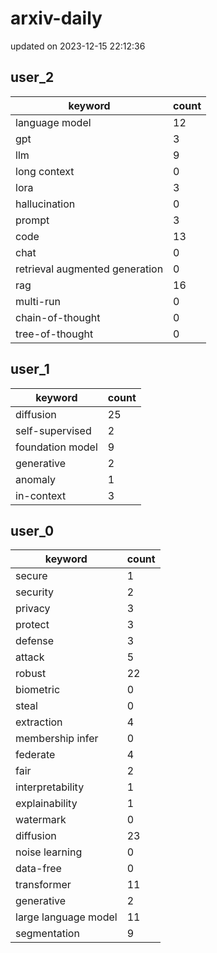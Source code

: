 # arxiv-daily
updated on 2023-12-15 22:12:36
## user_2
| keyword | count |
| - | - |
| language model | 12 |
| gpt | 3 |
| llm | 9 |
| long context | 0 |
| lora | 3 |
| hallucination | 0 |
| prompt | 3 |
| code | 13 |
| chat | 0 |
| retrieval augmented generation | 0 |
| rag | 16 |
| multi-run | 0 |
| chain-of-thought | 0 |
| tree-of-thought | 0 |
## user_1
| keyword | count |
| - | - |
| diffusion | 25 |
| self-supervised | 2 |
| foundation model | 9 |
| generative | 2 |
| anomaly | 1 |
| in-context | 3 |
## user_0
| keyword | count |
| - | - |
| secure | 1 |
| security | 2 |
| privacy | 3 |
| protect | 3 |
| defense | 3 |
| attack | 5 |
| robust | 22 |
| biometric | 0 |
| steal | 0 |
| extraction | 4 |
| membership infer | 0 |
| federate | 4 |
| fair | 2 |
| interpretability | 1 |
| explainability | 1 |
| watermark | 0 |
| diffusion | 23 |
| noise learning | 0 |
| data-free | 0 |
| transformer | 11 |
| generative | 2 |
| large language model | 11 |
| segmentation | 9 |
